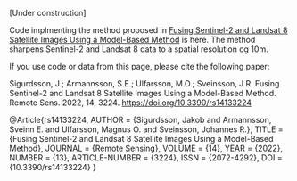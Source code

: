 [Under construction]

Code implmenting the method proposed in <a href=https://www.mdpi.com/2072-4292/14/13/3224>Fusing Sentinel-2 and Landsat 8 Satellite Images Using a Model-Based Method</a> is here. The method sharpens Sentinel-2 and Landsat 8 data to a spatial resolution og 10m.



If you use code or data from this page, please cite the following paper:

Sigurdsson, J.; Armannsson, S.E.; Ulfarsson, M.O.; Sveinsson, J.R. Fusing Sentinel-2 and Landsat 8 Satellite Images Using a Model-Based Method. Remote Sens. 2022, 14, 3224. https://doi.org/10.3390/rs14133224

@Article{rs14133224,
AUTHOR = {Sigurdsson, Jakob and Armannsson, Sveinn E. and Ulfarsson, Magnus O. and Sveinsson, Johannes R.},
TITLE = {Fusing Sentinel-2 and Landsat 8 Satellite Images Using a Model-Based Method},
JOURNAL = {Remote Sensing},
VOLUME = {14},
YEAR = {2022},
NUMBER = {13},
ARTICLE-NUMBER = {3224},
ISSN = {2072-4292},
DOI = {10.3390/rs14133224}
}
